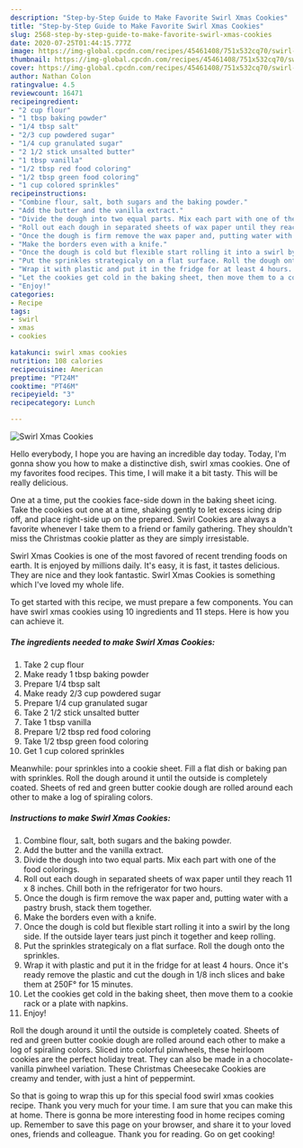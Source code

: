 ```yaml
---
description: "Step-by-Step Guide to Make Favorite Swirl Xmas Cookies"
title: "Step-by-Step Guide to Make Favorite Swirl Xmas Cookies"
slug: 2568-step-by-step-guide-to-make-favorite-swirl-xmas-cookies
date: 2020-07-25T01:44:15.777Z
image: https://img-global.cpcdn.com/recipes/45461408/751x532cq70/swirl-xmas-cookies-recipe-main-photo.jpg
thumbnail: https://img-global.cpcdn.com/recipes/45461408/751x532cq70/swirl-xmas-cookies-recipe-main-photo.jpg
cover: https://img-global.cpcdn.com/recipes/45461408/751x532cq70/swirl-xmas-cookies-recipe-main-photo.jpg
author: Nathan Colon
ratingvalue: 4.5
reviewcount: 16471
recipeingredient:
- "2 cup flour"
- "1 tbsp baking powder"
- "1/4 tbsp salt"
- "2/3 cup powdered sugar"
- "1/4 cup granulated sugar"
- "2 1/2 stick unsalted butter"
- "1 tbsp vanilla"
- "1/2 tbsp red food coloring"
- "1/2 tbsp green food coloring"
- "1 cup colored sprinkles"
recipeinstructions:
- "Combine flour, salt, both sugars and the baking powder."
- "Add the butter and the vanilla extract."
- "Divide the dough into two equal parts. Mix each part with one of the food colorings."
- "Roll out each dough in separated sheets of wax paper until they reach 11 x 8 inches. Chill both in the refrigerator for two hours."
- "Once the dough is firm remove the wax paper and, putting water with a pastry brush, stack them together."
- "Make the borders even with a knife."
- "Once the dough is cold but flexible start rolling it into a swirl by the long side. If the outside layer tears just pinch it together and keep rolling."
- "Put the sprinkles strategicaly on a flat surface. Roll the dough onto the sprinkles."
- "Wrap it with plastic and put it in the fridge for at least 4 hours. Once it&#39;s ready remove the plastic and cut the dough in 1/8 inch slices and bake them at 250F° for 15 minutes."
- "Let the cookies get cold in the baking sheet, then move them to a cookie rack or a plate with napkins."
- "Enjoy!"
categories:
- Recipe
tags:
- swirl
- xmas
- cookies

katakunci: swirl xmas cookies 
nutrition: 108 calories
recipecuisine: American
preptime: "PT24M"
cooktime: "PT46M"
recipeyield: "3"
recipecategory: Lunch

---
```



![Swirl Xmas Cookies](https://img-global.cpcdn.com/recipes/45461408/751x532cq70/swirl-xmas-cookies-recipe-main-photo.jpg)

Hello everybody, I hope you are having an incredible day today. Today, I'm gonna show you how to make a distinctive dish, swirl xmas cookies. One of my favorites food recipes. This time, I will make it a bit tasty. This will be really delicious.

One at a time, put the cookies face-side down in the baking sheet icing. Take the cookies out one at a time, shaking gently to let excess icing drip off, and place right-side up on the prepared. Swirl Cookies are always a favorite whenever I take them to a friend or family gathering. They shouldn&#39;t miss the Christmas cookie platter as they are simply irresistable.

Swirl Xmas Cookies is one of the most favored of recent trending foods on earth. It is enjoyed by millions daily. It's easy, it is fast, it tastes delicious. They are nice and they look fantastic. Swirl Xmas Cookies is something which I've loved my whole life.


To get started with this recipe, we must prepare a few components. You can have swirl xmas cookies using 10 ingredients and 11 steps. Here is how you can achieve it.

<!--inarticleads1-->

##### The ingredients needed to make Swirl Xmas Cookies:

1. Take 2 cup flour
1. Make ready 1 tbsp baking powder
1. Prepare 1/4 tbsp salt
1. Make ready 2/3 cup powdered sugar
1. Prepare 1/4 cup granulated sugar
1. Take 2 1/2 stick unsalted butter
1. Take 1 tbsp vanilla
1. Prepare 1/2 tbsp red food coloring
1. Take 1/2 tbsp green food coloring
1. Get 1 cup colored sprinkles


Meanwhile: pour sprinkles into a cookie sheet. Fill a flat dish or baking pan with sprinkles. Roll the dough around it until the outside is completely coated. Sheets of red and green butter cookie dough are rolled around each other to make a log of spiraling colors. 

<!--inarticleads2-->

##### Instructions to make Swirl Xmas Cookies:

1. Combine flour, salt, both sugars and the baking powder.
1. Add the butter and the vanilla extract.
1. Divide the dough into two equal parts. Mix each part with one of the food colorings.
1. Roll out each dough in separated sheets of wax paper until they reach 11 x 8 inches. Chill both in the refrigerator for two hours.
1. Once the dough is firm remove the wax paper and, putting water with a pastry brush, stack them together.
1. Make the borders even with a knife.
1. Once the dough is cold but flexible start rolling it into a swirl by the long side. If the outside layer tears just pinch it together and keep rolling.
1. Put the sprinkles strategicaly on a flat surface. Roll the dough onto the sprinkles.
1. Wrap it with plastic and put it in the fridge for at least 4 hours. Once it&#39;s ready remove the plastic and cut the dough in 1/8 inch slices and bake them at 250F° for 15 minutes.
1. Let the cookies get cold in the baking sheet, then move them to a cookie rack or a plate with napkins.
1. Enjoy!


Roll the dough around it until the outside is completely coated. Sheets of red and green butter cookie dough are rolled around each other to make a log of spiraling colors. Sliced into colorful pinwheels, these heirloom cookies are the perfect holiday treat. They can also be made in a chocolate-vanilla pinwheel variation. These Christmas Cheesecake Cookies are creamy and tender, with just a hint of peppermint. 

So that is going to wrap this up for this special food swirl xmas cookies recipe. Thank you very much for your time. I am sure that you can make this at home. There is gonna be more interesting food in home recipes coming up. Remember to save this page on your browser, and share it to your loved ones, friends and colleague. Thank you for reading. Go on get cooking!
